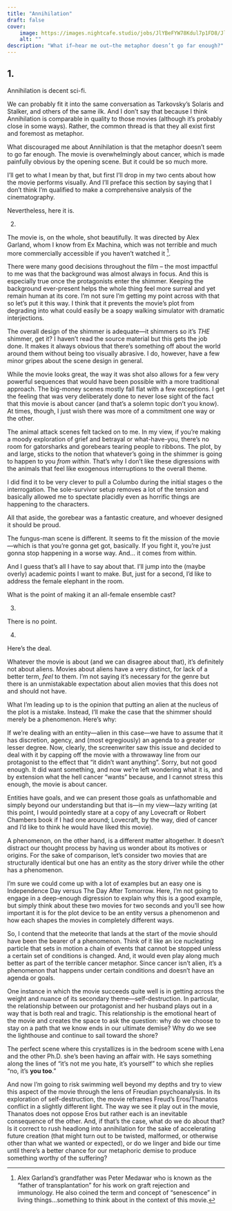 ```yaml
---
title: "Annihilation"
draft: false
cover:
    image: https://images.nightcafe.studio/jobs/JlYBeFYW78Kdul7p1FD8/JlYBeFYW78Kdul7p1FD8--1--wgy2l_2x.jpg?tr=w-1600,c-at_max
    alt: ""
description: "What if—hear me out—the metaphor doesn’t go far enough?"
---
```


## 1.

Annihilation is decent sci-fi. 

We can probably fit it into the same conversation as Tarkovsky’s Solaris and Stalker, and others of the same ilk. And I don’t say that because I think Annihilation is comparable in quality to those movies (although it’s probably close in some ways). Rather, the common thread is that they all exist first and foremost as metaphor.

What discouraged me about Annihilation is that the metaphor doesn’t seem to go far enough. The movie is overwhelmingly about cancer, which is made painfully obvious by the opening scene. But it could be so much more.

I’ll get to what I mean by that, but first I’ll drop in my two cents about how the movie performs visually. And I’ll preface this section by saying that I don’t think I’m qualified to make a comprehensive analysis of the cinematography. 

Nevertheless, here it is. 

2.

The movie is, on the whole, shot beautifully. It was directed by Alex Garland, whom I know from Ex Machina, which was not terrible and much more commercially accessible if you haven’t watched it [^1]. 

There were many good decisions throughout the film – the most impactful to me was that the background was almost always in focus. And this is especially true once the protagonists enter the shimmer. Keeping the background ever-present helps the whole thing feel more surreal and yet remain human at its core. I’m not sure I’m getting my point across with that so let’s put it this way. I think that it prevents the movie’s plot from degrading into what could easily be a soapy walking simulator with dramatic interjections. 

The overall design of the shimmer is adequate—it shimmers so it’s *THE* shimmer, get it? I haven’t read the source material but this gets the job done. It makes it always obvious that there’s something off about the world around them without being too visually abrasive. I do, however, have a few minor gripes about the scene design in general.

While the movie looks great, the way it was shot also allows for a few very powerful sequences that would have been possible with a more traditional approach. The big-money scenes mostly fall flat with a few exceptions. I get the feeling that was very deliberately done to never lose sight of the fact that this movie is about cancer (and that’s a solemn topic don’t you know). At times, though, I just wish there was more of a commitment one way or the other. 

The animal attack scenes felt tacked on to me. In my view, if you’re making a moody exploration of grief and betrayal or what-have-you, there’s no room for gatorsharks and gorebears tearing people to ribbons. The plot, by and large, sticks to the notion that whatever’s going in the shimmer is going to happen to you *from within*. That’s why I don’t like these digressions with the animals that feel like exogenous interruptions to the overall theme. 

I did find it to be very clever to pull a Columbo during the initial stages o the interrogation. The sole-survivor setup removes a lot of the tension and basically allowed me to spectate placidly even as horrific things are happening to the characters. 

All that aside, the gorebear was a fantastic creature, and whoever designed it should be proud. 

The fungus-man scene is different. It seems to fit the mission of the movie—which is that you’re gonna get got, basically. If you fight it, you’re just gonna stop happening in a worse way. And… it comes from within.

And I guess that’s all I have to say about that. I’ll jump into the (maybe overly) academic points I want to make. But, just for a second, I’d like to address the female elephant in the room. 

What is the point of making it an all-female ensemble cast?

3. 

There is no point. 

4. 

Here’s the deal.

Whatever the movie is about (and we can disagree about that), it’s definitely not about aliens. Movies about aliens have a very distinct, for lack of a better term, *feel* to them. I’m not saying it’s necessary for the genre but there is an unmistakable expectation about alien movies that this does not and should not have. 

What I’m leading up to is the opinion that putting an alien at the nucleus of the plot is a mistake. Instead, I’ll make the case that the shimmer should merely be a phenomenon. Here’s why:

If we’re dealing with an entity—alien in this case—we have to assume that it has discretion, agency, and (most egregiously) an agenda to a greater or lesser degree. Now, clearly, the screenwriter saw this issue and decided to deal with it by capping off the movie with a throwaway line from our protagonist to the effect that “it didn’t want anything”. Sorry, but not good enough. It did want something, and now we’re left wondering what it is, and by extension what the hell cancer “wants” because, and I cannot stress this enough, the movie is about cancer.

Entities have goals, and we can present those goals as unfathomable and simply beyond our understanding but that is—in my view—lazy writing (at this point, I would pointedly stare at a copy of any Lovecraft or Robert Chambers book if I had one around; Lovecraft, by the way, died of cancer and I’d like to think he would have liked this movie).

A phenomenon, on the other hand, is a different matter altogether. It doesn’t distract our thought process by having us wonder about its motives or origins. For the sake of comparison, let’s consider two movies that are structurally identical but one has an entity as the story driver while the other has a phenomenon. 

I’m sure we could come up with a lot of examples but an easy one is Independence Day versus The Day After Tomorrow. Here, I’m not going to engage in a deep-enough digression to explain why this is a good example, but simply think about these two movies for two seconds and you’ll see how important it is for the plot device to be an entity versus a phenomenon and how each shapes the movies in completely different ways. 

So, I contend that the meteorite that lands at the start of the movie should have been the bearer of a phenomenon. Think of it like an ice nucleating particle that sets in motion a chain of events that cannot be stopped unless a certain set of conditions is changed. And, it would even play along much better as part of the terrible cancer metaphor. Since cancer isn’t alien, it’s a phenomenon that happens under certain conditions and doesn’t have an agenda or goals. 

One instance in which the movie succeeds quite well is in getting across the weight and nuance of its secondary theme—self-destruction. In particular, the relationship between our protagonist and her husband plays out in a way that is both real and tragic. This relationship is the emotional heart of the movie and creates the space to ask the question: why do we choose to stay on a path that we know ends in our ultimate demise? Why do we see the lighthouse and continue to sail toward the shore? 

The perfect scene where this crystallizes is in the bedroom scene with Lena and the other Ph.D. she’s been having an affair with. He says something along the lines of “it’s not me you hate, it’s yourself” to which she replies “no, it’s **you too**.”

And now I’m going to risk swimming well beyond my depths and try to view this aspect of the movie through the lens of Freudian psychoanalysis. In its exploration of self-destruction, the movie reframes Freud’s Eros/Thanatos conflict in a slightly different light. The way we see it play out in the movie, Thanatos does not oppose Eros but rather each is an inevitable consequence of the other. And, if that’s the case, what do we do about that? Is it correct to rush headlong into annihilation for the sake of accelerating future creation (that might turn out to be twisted, malformed, or otherwise other than what we wanted or expected), or do we linger and bide our time until there’s a better chance for our metaphoric demise to produce something worthy of the suffering?


[^1]: Alex Garland’s grandfather was Peter Medawar who is known as the “father of transplantation” for his work on graft rejection and immunology. He also coined the term and concept of “senescence” in living things…something to think about in the context of this movie.


